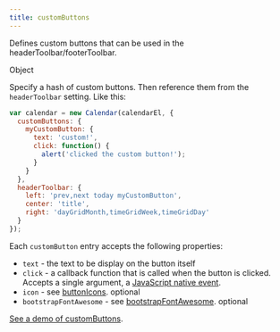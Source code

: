 ```yaml
---
title: customButtons
---
```


Defines custom buttons that can be used in the headerToolbar/footerToolbar.

<div class='spec' markdown='1'>
Object
</div>

Specify a hash of custom buttons. Then reference them from the `headerToolbar` setting. Like this:

```js
var calendar = new Calendar(calendarEl, {
  customButtons: {
    myCustomButton: {
      text: 'custom!',
      click: function() {
        alert('clicked the custom button!');
      }
    }
  },
  headerToolbar: {
    left: 'prev,next today myCustomButton',
    center: 'title',
    right: 'dayGridMonth,timeGridWeek,timeGridDay'
  }
});
```

Each `customButton` entry accepts the following properties:

- `text` - the text to be display on the button itself
- `click` - a callback function that is called when the button is clicked. Accepts a single argument, a [JavaScript native event](https://developer.mozilla.org/en-US/docs/Web/API/UIEvent).
- `icon` - see [buttonIcons](buttonIcons). optional
- `bootstrapFontAwesome` - see [bootstrapFontAwesome](bootstrapFontAwesome). optional

[See a demo of customButtons](toolbar-demo).
